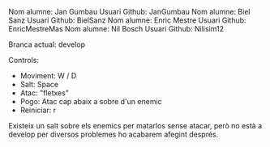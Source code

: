 Nom alumne: Jan Gumbau     Usuari Github: JanGumbau
Nom alumne: Biel Sanz      Usuari Github:  BielSanz
Nom alumne: Enric Mestre   Usuari Github: EnricMestreMas
Nom alumne: Nil Bosch      Usuari Github:  Nilisim12


Branca actual: develop

Controls:
  - Moviment: W / D
  - Salt: Space
  - Atac: "fletxes"
  - Pogo: Atac cap abaix a sobre d'un enemic
  - Reiniciar: r

Existeix un salt sobre els enemics per matarlos sense atacar, però no està a develop per diversos problemes
ho acabarem afegint després.
